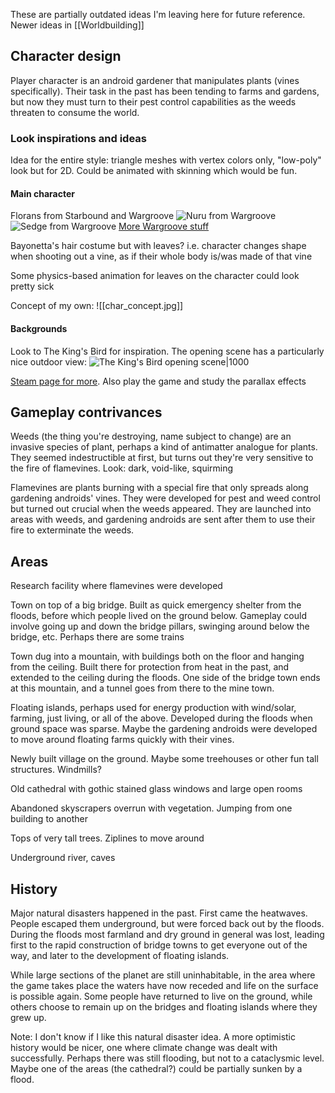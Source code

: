 These are partially outdated ideas I'm leaving here for future reference.
Newer ideas in [[Worldbuilding]]
## Character design

Player character is an android gardener that manipulates plants
(vines specifically). Their task in the past has been tending to farms and gardens,
but now they must turn to their pest control capabilities as the weeds
threaten to consume the world.

### Look inspirations and ideas

Idea for the entire style: triangle meshes with vertex colors only,
"low-poly" look but for 2D. Could be animated with skinning
which would be fun.

#### Main character

Florans from Starbound and Wargroove
![Nuru from Wargroove](https://wargroovewiki.com/mediawiki/images/c/c2/Nuru_Portrait.png)
![Sedge from Wargroove](https://wargroovewiki.com/mediawiki/images/e/ef/Sedge_Portrait.png)
[More Wargroove stuff](https://wargroovewiki.com/Floran_Tribes)

Bayonetta's hair costume but with leaves?
i.e. character changes shape when shooting out a vine,
as if their whole body is/was made of that vine

Some physics-based animation for leaves on the character
could look pretty sick

Concept of my own:
![[char_concept.jpg]]

#### Backgrounds

Look to The King's Bird for inspiration.
The opening scene has a particularly nice outdoor view:
![The King's Bird opening scene|1000](https://cdn.akamai.steamstatic.com/steam/apps/812550/ss_dc7c79f96bfbb8635bf85602c1ab812557dbd876.jpg)

[Steam page for more](https://store.steampowered.com/app/812550/The_Kings_Bird/).
Also play the game and study the parallax effects

## Gameplay contrivances

Weeds (the thing you're destroying, name subject to change)
are an invasive species of plant, perhaps a kind of antimatter
analogue for plants. They seemed indestructible at first,
but turns out they're very sensitive to the fire of flamevines.
Look: dark, void-like, squirming

Flamevines are plants burning with a special fire that only
spreads along gardening androids' vines. They were developed
for pest and weed control but turned out crucial when the weeds appeared.
They are launched into areas with weeds, and gardening androids
are sent after them to use their fire to exterminate the weeds.

## Areas

Research facility where flamevines were developed

Town on top of a big bridge. Built as quick emergency shelter
from the floods, before which people lived on the ground below.
Gameplay could involve going up and down the bridge pillars,
swinging around below the bridge, etc. Perhaps there are some trains

Town dug into a mountain, with buildings both on the floor
and hanging from the ceiling. Built there for protection from heat in the past,
and extended to the ceiling during the floods. One side of the bridge town
ends at this mountain, and a tunnel goes from there to the mine town.

Floating islands, perhaps used for energy production
with wind/solar, farming, just living, or all of the above.
Developed during the floods when ground space was sparse.
Maybe the gardening androids were developed to move around floating farms
quickly with their vines.

Newly built village on the ground. Maybe some treehouses or other fun
tall structures. Windmills?

Old cathedral with gothic stained glass windows and large open rooms

Abandoned skyscrapers overrun with vegetation.
Jumping from one building to another

Tops of very tall trees. Ziplines to move around

Underground river, caves

## History

Major natural disasters happened in the past.
First came the heatwaves. People escaped them underground,
but were forced back out by the floods. During the floods most farmland
and dry ground in general was lost, leading first to the rapid construction
of bridge towns to get everyone out of the way, and later to the development
of floating islands.

While large sections of the planet are still uninhabitable,
in the area where the game takes place the waters have now receded
and life on the surface is possible again.
Some people have returned to live on the ground,
while others choose to remain up on the bridges
and floating islands where they grew up.

Note:
I don't know if I like this natural disaster idea.
A more optimistic history would be nicer,
one where climate change was dealt with successfully.
Perhaps there was still flooding, but not to a cataclysmic level.
Maybe one of the areas (the cathedral?) could be
partially sunken by a flood.